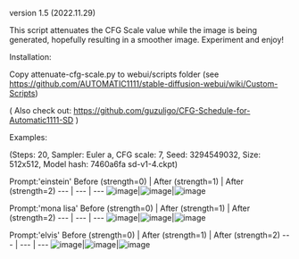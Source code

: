 version 1.5 (2022.11.29)

This script attenuates the CFG Scale value while the image is being generated,
hopefully resulting in a smoother image. Experiment and enjoy!

Installation:

Copy attenuate-cfg-scale.py to webui/scripts folder (see https://github.com/AUTOMATIC1111/stable-diffusion-webui/wiki/Custom-Scripts)

( Also check out: https://github.com/guzuligo/CFG-Schedule-for-Automatic1111-SD )


Examples:

(Steps: 20, Sampler: Euler a, CFG scale: 7, Seed: 3294549032, Size: 512x512, Model hash: 7460a6fa sd-v1-4.ckpt)

Prompt:'einstein'
Before (strength=0) | After (strength=1) | After (strength=2) 
--- | --- | ---
![image](https://github.com/tkalayci71/attenuate-cfg-scale/blob/main/examples/00000-3294549032-einstein.png)|![image](https://github.com/tkalayci71/attenuate-cfg-scale/blob/main/examples/00001-3294549032-einstein.png)|![image](https://github.com/tkalayci71/attenuate-cfg-scale/blob/main/examples/00004-3294549032-einstein.png)

Prompt:'mona lisa'
Before (strength=0) | After (strength=1) | After (strength=2) 
--- | --- | ---
![image](https://github.com/tkalayci71/attenuate-cfg-scale/blob/main/examples/00002-3294549032-mona%20lisa.png)|![image](https://github.com/tkalayci71/attenuate-cfg-scale/blob/main/examples/00003-3294549032-mona%20lisa.png)|![image](https://github.com/tkalayci71/attenuate-cfg-scale/blob/main/examples/00005-3294549032-mona%20lisa.png)

Prompt:'elvis'
Before (strength=0) | After (strength=1) | After (strength=2) 
--- | --- | ---
![image](https://github.com/tkalayci71/attenuate-cfg-scale/blob/main/examples/00000-3294549032-elvis.png)|![image](https://github.com/tkalayci71/attenuate-cfg-scale/blob/main/examples/00001-3294549032-elvis.png)|![image](https://github.com/tkalayci71/attenuate-cfg-scale/blob/main/examples/00002-3294549032-elvis.png)
